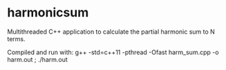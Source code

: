 # harmonicsum
Multithreaded C++ application to calculate the partial harmonic sum to N terms.

Compiled and run with: g++ -std=c++11 -pthread -Ofast harm_sum.cpp -o harm.out ; ./harm.out
